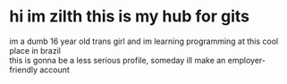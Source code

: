 <h1>hi im zilth this is my hub for gits</h1>
<p>im a dumb 16 year old trans girl and im learning programming at this cool place in brazil<br>this is gonna be a less serious profile, someday ill make an employer-friendly account</p>
